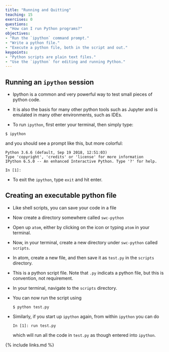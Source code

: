 ```yaml
---
title: "Running and Quitting"
teaching: 15
exercises: 0
questions:
- "How can I run Python programs?"
objectives:
- "Run the `ipython` command prompt."
- "Write a python file."
- "Execute a python file, both in the script and out."
keypoints:
- "Python scripts are plain text files."
- "Use the `ipython` for editing and running Python."
---
```


## Running an `ipython` session

- Ipython is a common and very powerful way to test small pieces of python
code.

- It is also the basis for many other python tools such as Jupyter and is
emulated in many other environments, such as IDEs.

- To run `ipython`, first enter your terminal, then simply type:
```
$ ipython
```
and you should see a prompt like this, but more colorful:
```
Python 3.6.6 (default, Sep 19 2018, 12:51:03)
Type 'copyright', 'credits' or 'license' for more information
IPython 6.5.0 -- An enhanced Interactive Python. Type '?' for help. 

In [1]: 
```

- To exit the `ipython`, type `exit` and hit enter.


## Creating an executable python file

- Like shell scripts, you can save your code in a file

- Now create a directory somewhere called `swc-python`

- Open up `atom`, either by clicking on the icon or typing `atom` in
  your terminal.

- Now, in your terminal, create a new directory under `swc-python` called
  `scripts`.

- In atom, create a new file, and then save it as `test.py` in the `scripts` 
  directory.

- This is a python script file. Note that `.py` indicats a python file, but this
  is convention, not requirement.

- In your terminal, navigate to the `scripts` directory.

- You can now run the script using
  ```
  $ python test.py
  ```

- Similarly, if you start up `ipython` again, from within `ipython` you can do
  ```
  In [1]: run test.py
  ```
  which will run all the code in `test.py` as though entered into `ipython`.

{% include links.md %}
